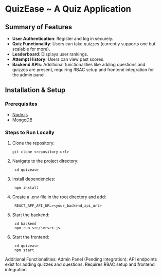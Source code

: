 # QuizEase ~ A Quiz Application

## Summary of Features
- **User Authentication**: Register and log in securely.
- **Quiz Functionality**: Users can take quizzes (currently supports one but scalable for more).
- **Leaderboard**: Displays user rankings.
- **Attempt History**: Users can view past scores.
- **Backend APIs**: Additional functionalities like adding questions and quizzes are present, requiring RBAC setup and frontend integration for the admin panel.

## Installation & Setup

### Prerequisites
- [Node.js](https://nodejs.org/)
- [MongoDB](https://www.mongodb.com/)

### Steps to Run Locally
1. Clone the repository:
   ```
   git clone <repository-url>
   ```
2. Navigate to the project directory:
   ```
    cd quizease
   ```
3. Install dependencies:
   ```
    npm install
    ```
4. Create a .env file in the root directory and add:
   ```
    REACT_APP_API_URL=<your_backend_api_url>
   ```
5. Start the backend:
   ```
    cd backend
    npm run src/server.js

   ```
6. Start the frontend:
   ```
    cd quizease
    npm start
   ```

Additional Functionalities:
  Admin Panel (Pending Integration): API endpoints exist for adding quizzes and questions. Requires RBAC setup and frontend integration.
